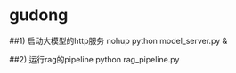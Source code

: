 # gudong

##1) 启动大模型的http服务
nohup python model_server.py &

##2) 运行rag的pipeline
python rag_pipeline.py
